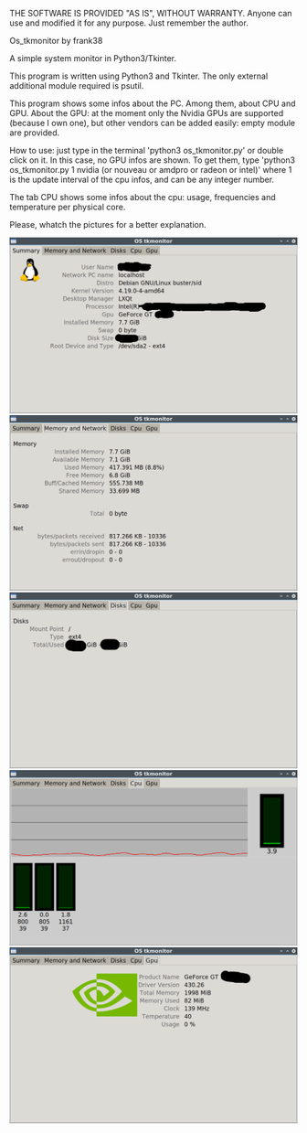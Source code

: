 THE SOFTWARE IS PROVIDED "AS IS", WITHOUT WARRANTY. Anyone can use and modified it for any purpose. Just remember the author.

Os_tkmonitor
by frank38

A simple system monitor in Python3/Tkinter.

This program is written using Python3 and Tkinter. The only external additional module required is psutil.

This program shows some infos about the PC. Among them, about CPU and GPU. About the GPU: at the moment only the Nvidia GPUs are supported (because I own one), but other vendors can be added easily: empty module are provided.

How to use: just type in the terminal 'python3 os_tkmonitor.py' or double click on it.
In this case, no GPU infos are shown. To get them, type 'python3 os_tkmonitor.py 1 nvidia (or nouveau or amdpro or radeon or intel)' where 1 is the update interval of the cpu infos, and can be any integer number.

The tab CPU shows some infos about the cpu: usage, frequencies and temperature per physical core.

Please, whatch the pictures for a better explanation.

![My image](https://github.com/frank038/os_tkmonitor/blob/master/tab1a.png)
![My image](https://github.com/frank038/os_tkmonitor/blob/master/tab2.png)
![My image](https://github.com/frank038/os_tkmonitor/blob/master/tab3a.png)
![My image](https://github.com/frank038/os_tkmonitor/blob/master/tab4a.png)
![My image](https://github.com/frank038/os_tkmonitor/blob/master/tab5a.png)
